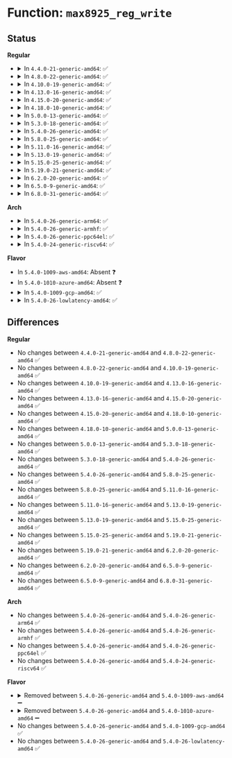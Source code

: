 # Function: <code>max8925_reg_write</code>

## Status
<b>Regular</b>
<ul>
<li>
<details>
<summary>In <code>4.4.0-21-generic-amd64</code>: ✅</summary>

```c
int max8925_reg_write(struct i2c_client * i2c, int reg, unsigned char data)
```

```json
{
  "name": "max8925_reg_write",
  "collision_type": "Unique Global",
  "inline_type": "No",
  "funcs": [
    {
      "addr": 18446744071584679216,
      "name": "max8925_reg_write",
      "external": true,
      "loc": "drivers/mfd/max8925-i2c.c:69",
      "file": "drivers/mfd/max8925-i2c.c",
      "inline": "seen, unknown",
      "caller_inline": [],
      "caller_func": [
        "drivers/mfd/max8925-core.c:max8925_irq_sync_unlock",
        "drivers/mfd/max8925-core.c:max8925_irq_sync_unlock",
        "drivers/mfd/max8925-core.c:max8925_irq_sync_unlock",
        "drivers/mfd/max8925-core.c:max8925_irq_sync_unlock",
        "drivers/mfd/max8925-core.c:max8925_irq_sync_unlock",
        "drivers/mfd/max8925-core.c:max8925_irq_sync_unlock",
        "drivers/mfd/max8925-core.c:max8925_device_init",
        "drivers/mfd/max8925-core.c:max8925_device_init",
        "drivers/mfd/max8925-core.c:max8925_device_init",
        "drivers/mfd/max8925-core.c:max8925_device_init",
        "drivers/mfd/max8925-core.c:max8925_device_init",
        "drivers/mfd/max8925-core.c:max8925_device_init",
        "drivers/mfd/max8925-core.c:max8925_device_init",
        "drivers/mfd/max8925-core.c:max8925_device_init"
      ]
    }
  ],
  "symbols": [
    {
      "addr": 18446744071584679216,
      "name": "max8925_reg_write",
      "section": ".text",
      "bind": "STB_GLOBAL",
      "size": 141
    }
  ]
}
```
</details>
</li>
<li>
<details>
<summary>In <code>4.8.0-22-generic-amd64</code>: ✅</summary>

```c
int max8925_reg_write(struct i2c_client * i2c, int reg, unsigned char data)
```

```json
{
  "name": "max8925_reg_write",
  "collision_type": "Unique Global",
  "inline_type": "No",
  "funcs": [
    {
      "addr": 18446744071585026976,
      "name": "max8925_reg_write",
      "external": true,
      "loc": "drivers/mfd/max8925-i2c.c:69",
      "file": "drivers/mfd/max8925-i2c.c",
      "inline": "seen, unknown",
      "caller_inline": [],
      "caller_func": [
        "drivers/mfd/max8925-core.c:max8925_device_init",
        "drivers/mfd/max8925-core.c:max8925_device_init",
        "drivers/mfd/max8925-core.c:max8925_device_init",
        "drivers/mfd/max8925-core.c:max8925_device_init",
        "drivers/mfd/max8925-core.c:max8925_device_init",
        "drivers/mfd/max8925-core.c:max8925_device_init",
        "drivers/mfd/max8925-core.c:max8925_device_init",
        "drivers/mfd/max8925-core.c:max8925_device_init",
        "drivers/mfd/max8925-core.c:max8925_irq_sync_unlock",
        "drivers/mfd/max8925-core.c:max8925_irq_sync_unlock",
        "drivers/mfd/max8925-core.c:max8925_irq_sync_unlock",
        "drivers/mfd/max8925-core.c:max8925_irq_sync_unlock",
        "drivers/mfd/max8925-core.c:max8925_irq_sync_unlock",
        "drivers/mfd/max8925-core.c:max8925_irq_sync_unlock"
      ]
    }
  ],
  "symbols": [
    {
      "addr": 18446744071585026976,
      "name": "max8925_reg_write",
      "section": ".text",
      "bind": "STB_GLOBAL",
      "size": 141
    }
  ]
}
```
</details>
</li>
<li>
<details>
<summary>In <code>4.10.0-19-generic-amd64</code>: ✅</summary>

```c
int max8925_reg_write(struct i2c_client * i2c, int reg, unsigned char data)
```

```json
{
  "name": "max8925_reg_write",
  "collision_type": "Unique Global",
  "inline_type": "No",
  "funcs": [
    {
      "addr": 18446744071585210960,
      "name": "max8925_reg_write",
      "external": true,
      "loc": "drivers/mfd/max8925-i2c.c:69",
      "file": "drivers/mfd/max8925-i2c.c",
      "inline": "seen, unknown",
      "caller_inline": [],
      "caller_func": [
        "drivers/mfd/max8925-core.c:max8925_device_init",
        "drivers/mfd/max8925-core.c:max8925_device_init",
        "drivers/mfd/max8925-core.c:max8925_device_init",
        "drivers/mfd/max8925-core.c:max8925_device_init",
        "drivers/mfd/max8925-core.c:max8925_device_init",
        "drivers/mfd/max8925-core.c:max8925_device_init",
        "drivers/mfd/max8925-core.c:max8925_device_init",
        "drivers/mfd/max8925-core.c:max8925_device_init",
        "drivers/mfd/max8925-core.c:max8925_irq_sync_unlock",
        "drivers/mfd/max8925-core.c:max8925_irq_sync_unlock",
        "drivers/mfd/max8925-core.c:max8925_irq_sync_unlock",
        "drivers/mfd/max8925-core.c:max8925_irq_sync_unlock",
        "drivers/mfd/max8925-core.c:max8925_irq_sync_unlock",
        "drivers/mfd/max8925-core.c:max8925_irq_sync_unlock"
      ]
    }
  ],
  "symbols": [
    {
      "addr": 18446744071585210960,
      "name": "max8925_reg_write",
      "section": ".text",
      "bind": "STB_GLOBAL",
      "size": 141
    }
  ]
}
```
</details>
</li>
<li>
<details>
<summary>In <code>4.13.0-16-generic-amd64</code>: ✅</summary>

```c
int max8925_reg_write(struct i2c_client * i2c, int reg, unsigned char data)
```

```json
{
  "name": "max8925_reg_write",
  "collision_type": "Unique Global",
  "inline_type": "No",
  "funcs": [
    {
      "addr": 18446744071585292992,
      "name": "max8925_reg_write",
      "external": true,
      "loc": "drivers/mfd/max8925-i2c.c:69",
      "file": "drivers/mfd/max8925-i2c.c",
      "inline": "seen, unknown",
      "caller_inline": [],
      "caller_func": [
        "drivers/mfd/max8925-core.c:max8925_device_init",
        "drivers/mfd/max8925-core.c:max8925_device_init",
        "drivers/mfd/max8925-core.c:max8925_device_init",
        "drivers/mfd/max8925-core.c:max8925_device_init",
        "drivers/mfd/max8925-core.c:max8925_device_init",
        "drivers/mfd/max8925-core.c:max8925_device_init",
        "drivers/mfd/max8925-core.c:max8925_device_init",
        "drivers/mfd/max8925-core.c:max8925_device_init",
        "drivers/mfd/max8925-core.c:max8925_irq_sync_unlock",
        "drivers/mfd/max8925-core.c:max8925_irq_sync_unlock",
        "drivers/mfd/max8925-core.c:max8925_irq_sync_unlock",
        "drivers/mfd/max8925-core.c:max8925_irq_sync_unlock",
        "drivers/mfd/max8925-core.c:max8925_irq_sync_unlock",
        "drivers/mfd/max8925-core.c:max8925_irq_sync_unlock"
      ]
    }
  ],
  "symbols": [
    {
      "addr": 18446744071585292992,
      "name": "max8925_reg_write",
      "section": ".text",
      "bind": "STB_GLOBAL",
      "size": 141
    }
  ]
}
```
</details>
</li>
<li>
<details>
<summary>In <code>4.15.0-20-generic-amd64</code>: ✅</summary>

```c
int max8925_reg_write(struct i2c_client * i2c, int reg, unsigned char data)
```

```json
{
  "name": "max8925_reg_write",
  "collision_type": "Unique Global",
  "inline_type": "No",
  "funcs": [
    {
      "addr": 18446744071585721232,
      "name": "max8925_reg_write",
      "external": true,
      "loc": "drivers/mfd/max8925-i2c.c:69",
      "file": "drivers/mfd/max8925-i2c.c",
      "inline": "seen, unknown",
      "caller_inline": [],
      "caller_func": [
        "drivers/mfd/max8925-core.c:max8925_device_init",
        "drivers/mfd/max8925-core.c:max8925_device_init",
        "drivers/mfd/max8925-core.c:max8925_device_init",
        "drivers/mfd/max8925-core.c:max8925_device_init",
        "drivers/mfd/max8925-core.c:max8925_device_init",
        "drivers/mfd/max8925-core.c:max8925_device_init",
        "drivers/mfd/max8925-core.c:max8925_device_init",
        "drivers/mfd/max8925-core.c:max8925_device_init",
        "drivers/mfd/max8925-core.c:max8925_irq_sync_unlock",
        "drivers/mfd/max8925-core.c:max8925_irq_sync_unlock",
        "drivers/mfd/max8925-core.c:max8925_irq_sync_unlock",
        "drivers/mfd/max8925-core.c:max8925_irq_sync_unlock",
        "drivers/mfd/max8925-core.c:max8925_irq_sync_unlock",
        "drivers/mfd/max8925-core.c:max8925_irq_sync_unlock"
      ]
    }
  ],
  "symbols": [
    {
      "addr": 18446744071585721232,
      "name": "max8925_reg_write",
      "section": ".text",
      "bind": "STB_GLOBAL",
      "size": 141
    }
  ]
}
```
</details>
</li>
<li>
<details>
<summary>In <code>4.18.0-10-generic-amd64</code>: ✅</summary>

```c
int max8925_reg_write(struct i2c_client * i2c, int reg, unsigned char data)
```

```json
{
  "name": "max8925_reg_write",
  "collision_type": "Unique Global",
  "inline_type": "No",
  "funcs": [
    {
      "addr": 18446744071585967232,
      "name": "max8925_reg_write",
      "external": true,
      "loc": "drivers/mfd/max8925-i2c.c:69",
      "file": "drivers/mfd/max8925-i2c.c",
      "inline": "seen, unknown",
      "caller_inline": [],
      "caller_func": [
        "drivers/mfd/max8925-core.c:max8925_device_init",
        "drivers/mfd/max8925-core.c:max8925_device_init",
        "drivers/mfd/max8925-core.c:max8925_device_init",
        "drivers/mfd/max8925-core.c:max8925_device_init",
        "drivers/mfd/max8925-core.c:max8925_device_init",
        "drivers/mfd/max8925-core.c:max8925_device_init",
        "drivers/mfd/max8925-core.c:max8925_device_init",
        "drivers/mfd/max8925-core.c:max8925_device_init",
        "drivers/mfd/max8925-core.c:max8925_irq_sync_unlock",
        "drivers/mfd/max8925-core.c:max8925_irq_sync_unlock",
        "drivers/mfd/max8925-core.c:max8925_irq_sync_unlock",
        "drivers/mfd/max8925-core.c:max8925_irq_sync_unlock",
        "drivers/mfd/max8925-core.c:max8925_irq_sync_unlock",
        "drivers/mfd/max8925-core.c:max8925_irq_sync_unlock"
      ]
    }
  ],
  "symbols": [
    {
      "addr": 18446744071585967232,
      "name": "max8925_reg_write",
      "section": ".text",
      "bind": "STB_GLOBAL",
      "size": 143
    }
  ]
}
```
</details>
</li>
<li>
<details>
<summary>In <code>5.0.0-13-generic-amd64</code>: ✅</summary>

```c
int max8925_reg_write(struct i2c_client * i2c, int reg, unsigned char data)
```

```json
{
  "name": "max8925_reg_write",
  "collision_type": "Unique Global",
  "inline_type": "No",
  "funcs": [
    {
      "addr": 18446744071586103808,
      "name": "max8925_reg_write",
      "external": true,
      "loc": "drivers/mfd/max8925-i2c.c:69",
      "file": "drivers/mfd/max8925-i2c.c",
      "inline": "seen, unknown",
      "caller_inline": [],
      "caller_func": [
        "drivers/mfd/max8925-core.c:max8925_device_init",
        "drivers/mfd/max8925-core.c:max8925_device_init",
        "drivers/mfd/max8925-core.c:max8925_device_init",
        "drivers/mfd/max8925-core.c:max8925_device_init",
        "drivers/mfd/max8925-core.c:max8925_device_init",
        "drivers/mfd/max8925-core.c:max8925_device_init",
        "drivers/mfd/max8925-core.c:max8925_device_init",
        "drivers/mfd/max8925-core.c:max8925_device_init",
        "drivers/mfd/max8925-core.c:max8925_irq_sync_unlock",
        "drivers/mfd/max8925-core.c:max8925_irq_sync_unlock",
        "drivers/mfd/max8925-core.c:max8925_irq_sync_unlock",
        "drivers/mfd/max8925-core.c:max8925_irq_sync_unlock",
        "drivers/mfd/max8925-core.c:max8925_irq_sync_unlock",
        "drivers/mfd/max8925-core.c:max8925_irq_sync_unlock"
      ]
    }
  ],
  "symbols": [
    {
      "addr": 18446744071586103808,
      "name": "max8925_reg_write",
      "section": ".text",
      "bind": "STB_GLOBAL",
      "size": 143
    }
  ]
}
```
</details>
</li>
<li>
<details>
<summary>In <code>5.3.0-18-generic-amd64</code>: ✅</summary>

```c
int max8925_reg_write(struct i2c_client * i2c, int reg, unsigned char data)
```

```json
{
  "name": "max8925_reg_write",
  "collision_type": "Unique Global",
  "inline_type": "No",
  "funcs": [
    {
      "addr": 18446744071586339168,
      "name": "max8925_reg_write",
      "external": true,
      "loc": "drivers/mfd/max8925-i2c.c:66",
      "file": "drivers/mfd/max8925-i2c.c",
      "inline": "seen, unknown",
      "caller_inline": [],
      "caller_func": [
        "drivers/mfd/max8925-core.c:max8925_device_init",
        "drivers/mfd/max8925-core.c:max8925_device_init",
        "drivers/mfd/max8925-core.c:max8925_device_init",
        "drivers/mfd/max8925-core.c:max8925_device_init",
        "drivers/mfd/max8925-core.c:max8925_device_init",
        "drivers/mfd/max8925-core.c:max8925_device_init",
        "drivers/mfd/max8925-core.c:max8925_device_init",
        "drivers/mfd/max8925-core.c:max8925_device_init",
        "drivers/mfd/max8925-core.c:max8925_irq_sync_unlock",
        "drivers/mfd/max8925-core.c:max8925_irq_sync_unlock",
        "drivers/mfd/max8925-core.c:max8925_irq_sync_unlock",
        "drivers/mfd/max8925-core.c:max8925_irq_sync_unlock",
        "drivers/mfd/max8925-core.c:max8925_irq_sync_unlock",
        "drivers/mfd/max8925-core.c:max8925_irq_sync_unlock"
      ]
    }
  ],
  "symbols": [
    {
      "addr": 18446744071586339168,
      "name": "max8925_reg_write",
      "section": ".text",
      "bind": "STB_GLOBAL",
      "size": 141
    }
  ]
}
```
</details>
</li>
<li>
<details>
<summary>In <code>5.4.0-26-generic-amd64</code>: ✅</summary>

```c
int max8925_reg_write(struct i2c_client * i2c, int reg, unsigned char data)
```

```json
{
  "name": "max8925_reg_write",
  "collision_type": "Unique Global",
  "inline_type": "No",
  "funcs": [
    {
      "addr": 18446744071586487328,
      "name": "max8925_reg_write",
      "external": true,
      "loc": "drivers/mfd/max8925-i2c.c:66",
      "file": "drivers/mfd/max8925-i2c.c",
      "inline": "seen, unknown",
      "caller_inline": [],
      "caller_func": [
        "drivers/mfd/max8925-core.c:max8925_device_init",
        "drivers/mfd/max8925-core.c:max8925_device_init",
        "drivers/mfd/max8925-core.c:max8925_device_init",
        "drivers/mfd/max8925-core.c:max8925_device_init",
        "drivers/mfd/max8925-core.c:max8925_device_init",
        "drivers/mfd/max8925-core.c:max8925_device_init",
        "drivers/mfd/max8925-core.c:max8925_device_init",
        "drivers/mfd/max8925-core.c:max8925_device_init",
        "drivers/mfd/max8925-core.c:max8925_irq_sync_unlock",
        "drivers/mfd/max8925-core.c:max8925_irq_sync_unlock",
        "drivers/mfd/max8925-core.c:max8925_irq_sync_unlock",
        "drivers/mfd/max8925-core.c:max8925_irq_sync_unlock",
        "drivers/mfd/max8925-core.c:max8925_irq_sync_unlock",
        "drivers/mfd/max8925-core.c:max8925_irq_sync_unlock"
      ]
    }
  ],
  "symbols": [
    {
      "addr": 18446744071586487328,
      "name": "max8925_reg_write",
      "section": ".text",
      "bind": "STB_GLOBAL",
      "size": 141
    }
  ]
}
```
</details>
</li>
<li>
<details>
<summary>In <code>5.8.0-25-generic-amd64</code>: ✅</summary>

```c
int max8925_reg_write(struct i2c_client * i2c, int reg, unsigned char data)
```

```json
{
  "name": "max8925_reg_write",
  "collision_type": "Unique Global",
  "inline_type": "No",
  "funcs": [
    {
      "addr": 18446744071587265184,
      "name": "max8925_reg_write",
      "external": true,
      "loc": "drivers/mfd/max8925-i2c.c:66",
      "file": "drivers/mfd/max8925-i2c.c",
      "inline": "seen, unknown",
      "caller_inline": [],
      "caller_func": [
        "drivers/mfd/max8925-core.c:max8925_irq_sync_unlock",
        "drivers/mfd/max8925-core.c:max8925_irq_sync_unlock",
        "drivers/mfd/max8925-core.c:max8925_irq_sync_unlock",
        "drivers/mfd/max8925-core.c:max8925_irq_sync_unlock",
        "drivers/mfd/max8925-core.c:max8925_irq_sync_unlock",
        "drivers/mfd/max8925-core.c:max8925_irq_sync_unlock"
      ]
    }
  ],
  "symbols": [
    {
      "addr": 18446744071587265184,
      "name": "max8925_reg_write",
      "section": ".text",
      "bind": "STB_GLOBAL",
      "size": 139
    }
  ]
}
```
</details>
</li>
<li>
<details>
<summary>In <code>5.11.0-16-generic-amd64</code>: ✅</summary>

```c
int max8925_reg_write(struct i2c_client * i2c, int reg, unsigned char data)
```

```json
{
  "name": "max8925_reg_write",
  "collision_type": "Unique Global",
  "inline_type": "No",
  "funcs": [
    {
      "addr": 18446744071587330784,
      "name": "max8925_reg_write",
      "external": true,
      "loc": "drivers/mfd/max8925-i2c.c:66",
      "file": "drivers/mfd/max8925-i2c.c",
      "inline": "seen, unknown",
      "caller_inline": [],
      "caller_func": [
        "drivers/mfd/max8925-core.c:max8925_irq_sync_unlock",
        "drivers/mfd/max8925-core.c:max8925_irq_sync_unlock",
        "drivers/mfd/max8925-core.c:max8925_irq_sync_unlock",
        "drivers/mfd/max8925-core.c:max8925_irq_sync_unlock",
        "drivers/mfd/max8925-core.c:max8925_irq_sync_unlock",
        "drivers/mfd/max8925-core.c:max8925_irq_sync_unlock"
      ]
    }
  ],
  "symbols": [
    {
      "addr": 18446744071587330784,
      "name": "max8925_reg_write",
      "section": ".text",
      "bind": "STB_GLOBAL",
      "size": 139
    }
  ]
}
```
</details>
</li>
<li>
<details>
<summary>In <code>5.13.0-19-generic-amd64</code>: ✅</summary>

```c
int max8925_reg_write(struct i2c_client * i2c, int reg, unsigned char data)
```

```json
{
  "name": "max8925_reg_write",
  "collision_type": "Unique Global",
  "inline_type": "No",
  "funcs": [
    {
      "addr": 18446744071587217232,
      "name": "max8925_reg_write",
      "external": true,
      "loc": "drivers/mfd/max8925-i2c.c:66",
      "file": "drivers/mfd/max8925-i2c.c",
      "inline": "seen, unknown",
      "caller_inline": [],
      "caller_func": [
        "drivers/mfd/max8925-core.c:max8925_irq_sync_unlock",
        "drivers/mfd/max8925-core.c:max8925_irq_sync_unlock",
        "drivers/mfd/max8925-core.c:max8925_irq_sync_unlock",
        "drivers/mfd/max8925-core.c:max8925_irq_sync_unlock",
        "drivers/mfd/max8925-core.c:max8925_irq_sync_unlock",
        "drivers/mfd/max8925-core.c:max8925_irq_sync_unlock"
      ]
    }
  ],
  "symbols": [
    {
      "addr": 18446744071587217232,
      "name": "max8925_reg_write",
      "section": ".text",
      "bind": "STB_GLOBAL",
      "size": 136
    }
  ]
}
```
</details>
</li>
<li>
<details>
<summary>In <code>5.15.0-25-generic-amd64</code>: ✅</summary>

```c
int max8925_reg_write(struct i2c_client * i2c, int reg, unsigned char data)
```

```json
{
  "name": "max8925_reg_write",
  "collision_type": "Unique Global",
  "inline_type": "No",
  "funcs": [
    {
      "addr": 18446744071587779840,
      "name": "max8925_reg_write",
      "external": true,
      "loc": "drivers/mfd/max8925-i2c.c:66",
      "file": "drivers/mfd/max8925-i2c.c",
      "inline": "seen, unknown",
      "caller_inline": [],
      "caller_func": [
        "drivers/mfd/max8925-core.c:max8925_irq_sync_unlock",
        "drivers/mfd/max8925-core.c:max8925_irq_sync_unlock",
        "drivers/mfd/max8925-core.c:max8925_irq_sync_unlock",
        "drivers/mfd/max8925-core.c:max8925_irq_sync_unlock",
        "drivers/mfd/max8925-core.c:max8925_irq_sync_unlock",
        "drivers/mfd/max8925-core.c:max8925_irq_sync_unlock"
      ]
    }
  ],
  "symbols": [
    {
      "addr": 18446744071587779840,
      "name": "max8925_reg_write",
      "section": ".text",
      "bind": "STB_GLOBAL",
      "size": 136
    }
  ]
}
```
</details>
</li>
<li>
<details>
<summary>In <code>5.19.0-21-generic-amd64</code>: ✅</summary>

```c
int max8925_reg_write(struct i2c_client * i2c, int reg, unsigned char data)
```

```json
{
  "name": "max8925_reg_write",
  "collision_type": "Unique Global",
  "inline_type": "No",
  "funcs": [
    {
      "addr": 18446744071589126784,
      "name": "max8925_reg_write",
      "external": true,
      "loc": "drivers/mfd/max8925-i2c.c:66",
      "file": "drivers/mfd/max8925-i2c.c",
      "inline": "seen, unknown",
      "caller_inline": [],
      "caller_func": [
        "drivers/mfd/max8925-core.c:max8925_irq_sync_unlock",
        "drivers/mfd/max8925-core.c:max8925_irq_sync_unlock",
        "drivers/mfd/max8925-core.c:max8925_irq_sync_unlock",
        "drivers/mfd/max8925-core.c:max8925_irq_sync_unlock",
        "drivers/mfd/max8925-core.c:max8925_irq_sync_unlock",
        "drivers/mfd/max8925-core.c:max8925_irq_sync_unlock"
      ]
    }
  ],
  "symbols": [
    {
      "addr": 18446744071589126784,
      "name": "max8925_reg_write",
      "section": ".text",
      "bind": "STB_GLOBAL",
      "size": 162
    }
  ]
}
```
</details>
</li>
<li>
<details>
<summary>In <code>6.2.0-20-generic-amd64</code>: ✅</summary>

```c
int max8925_reg_write(struct i2c_client * i2c, int reg, unsigned char data)
```

```json
{
  "name": "max8925_reg_write",
  "collision_type": "Unique Global",
  "inline_type": "No",
  "funcs": [
    {
      "addr": 18446744071590670048,
      "name": "max8925_reg_write",
      "external": true,
      "loc": "drivers/mfd/max8925-i2c.c:66",
      "file": "drivers/mfd/max8925-i2c.c",
      "inline": "seen, unknown",
      "caller_inline": [],
      "caller_func": [
        "drivers/mfd/max8925-core.c:max8925_irq_sync_unlock",
        "drivers/mfd/max8925-core.c:max8925_irq_sync_unlock",
        "drivers/mfd/max8925-core.c:max8925_irq_sync_unlock",
        "drivers/mfd/max8925-core.c:max8925_irq_sync_unlock",
        "drivers/mfd/max8925-core.c:max8925_irq_sync_unlock",
        "drivers/mfd/max8925-core.c:max8925_irq_sync_unlock"
      ]
    }
  ],
  "symbols": [
    {
      "addr": 18446744071590670048,
      "name": "max8925_reg_write",
      "section": ".text",
      "bind": "STB_GLOBAL",
      "size": 162
    }
  ]
}
```
</details>
</li>
<li>
<details>
<summary>In <code>6.5.0-9-generic-amd64</code>: ✅</summary>

```c
int max8925_reg_write(struct i2c_client * i2c, int reg, unsigned char data)
```

```json
{
  "name": "max8925_reg_write",
  "collision_type": "Unique Global",
  "inline_type": "No",
  "funcs": [
    {
      "addr": 18446744071591010992,
      "name": "max8925_reg_write",
      "external": true,
      "loc": "drivers/mfd/max8925-i2c.c:66",
      "file": "drivers/mfd/max8925-i2c.c",
      "inline": "seen, unknown",
      "caller_inline": [],
      "caller_func": [
        "drivers/mfd/max8925-core.c:max8925_irq_sync_unlock",
        "drivers/mfd/max8925-core.c:max8925_irq_sync_unlock",
        "drivers/mfd/max8925-core.c:max8925_irq_sync_unlock",
        "drivers/mfd/max8925-core.c:max8925_irq_sync_unlock",
        "drivers/mfd/max8925-core.c:max8925_irq_sync_unlock",
        "drivers/mfd/max8925-core.c:max8925_irq_sync_unlock"
      ]
    }
  ],
  "symbols": [
    {
      "addr": 18446744071591010992,
      "name": "max8925_reg_write",
      "section": ".text",
      "bind": "STB_GLOBAL",
      "size": 162
    }
  ]
}
```
</details>
</li>
<li>
<details>
<summary>In <code>6.8.0-31-generic-amd64</code>: ✅</summary>

```c
int max8925_reg_write(struct i2c_client * i2c, int reg, unsigned char data)
```

```json
{
  "name": "max8925_reg_write",
  "collision_type": "Unique Global",
  "inline_type": "No",
  "funcs": [
    {
      "addr": 18446744071591354976,
      "name": "max8925_reg_write",
      "external": true,
      "loc": "drivers/mfd/max8925-i2c.c:66",
      "file": "drivers/mfd/max8925-i2c.c",
      "inline": "seen, unknown",
      "caller_inline": [],
      "caller_func": [
        "drivers/mfd/max8925-core.c:max8925_irq_sync_unlock",
        "drivers/mfd/max8925-core.c:max8925_irq_sync_unlock",
        "drivers/mfd/max8925-core.c:max8925_irq_sync_unlock",
        "drivers/mfd/max8925-core.c:max8925_irq_sync_unlock",
        "drivers/mfd/max8925-core.c:max8925_irq_sync_unlock",
        "drivers/mfd/max8925-core.c:max8925_irq_sync_unlock"
      ]
    }
  ],
  "symbols": [
    {
      "addr": 18446744071591354976,
      "name": "max8925_reg_write",
      "section": ".text",
      "bind": "STB_GLOBAL",
      "size": 162
    }
  ]
}
```
</details>
</li>
</ul>
<b>Arch</b>
<ul>
<li>
<details>
<summary>In <code>5.4.0-26-generic-arm64</code>: ✅</summary>

```c
int max8925_reg_write(struct i2c_client * i2c, int reg, unsigned char data)
```

```json
{
  "name": "max8925_reg_write",
  "collision_type": "Unique Global",
  "inline_type": "No",
  "funcs": [
    {
      "addr": 18446603336499361624,
      "name": "max8925_reg_write",
      "external": true,
      "loc": "drivers/mfd/max8925-i2c.c:66",
      "file": "drivers/mfd/max8925-i2c.c",
      "inline": "seen, unknown",
      "caller_inline": [],
      "caller_func": [
        "drivers/mfd/max8925-core.c:max8925_device_init",
        "drivers/mfd/max8925-core.c:max8925_device_init",
        "drivers/mfd/max8925-core.c:max8925_device_init",
        "drivers/mfd/max8925-core.c:max8925_device_init",
        "drivers/mfd/max8925-core.c:max8925_device_init",
        "drivers/mfd/max8925-core.c:max8925_device_init",
        "drivers/mfd/max8925-core.c:max8925_device_init",
        "drivers/mfd/max8925-core.c:max8925_device_init",
        "drivers/mfd/max8925-core.c:max8925_irq_sync_unlock",
        "drivers/mfd/max8925-core.c:max8925_irq_sync_unlock",
        "drivers/mfd/max8925-core.c:max8925_irq_sync_unlock",
        "drivers/mfd/max8925-core.c:max8925_irq_sync_unlock",
        "drivers/mfd/max8925-core.c:max8925_irq_sync_unlock",
        "drivers/mfd/max8925-core.c:max8925_irq_sync_unlock"
      ]
    }
  ],
  "symbols": [
    {
      "addr": 18446603336499361624,
      "name": "max8925_reg_write",
      "section": ".text",
      "bind": "STB_GLOBAL",
      "size": 160
    }
  ]
}
```
</details>
</li>
<li>
<details>
<summary>In <code>5.4.0-26-generic-armhf</code>: ✅</summary>

```c
int max8925_reg_write(struct i2c_client * i2c, int reg, unsigned char data)
```

```json
{
  "name": "max8925_reg_write",
  "collision_type": "Unique Global",
  "inline_type": "No",
  "funcs": [
    {
      "addr": 3231910420,
      "name": "max8925_reg_write",
      "external": true,
      "loc": "drivers/mfd/max8925-i2c.c:66",
      "file": "drivers/mfd/max8925-i2c.c",
      "inline": "seen, unknown",
      "caller_inline": [],
      "caller_func": [
        "drivers/mfd/max8925-core.c:max8925_device_init",
        "drivers/mfd/max8925-core.c:max8925_device_init",
        "drivers/mfd/max8925-core.c:max8925_device_init",
        "drivers/mfd/max8925-core.c:max8925_device_init",
        "drivers/mfd/max8925-core.c:max8925_device_init",
        "drivers/mfd/max8925-core.c:max8925_device_init",
        "drivers/mfd/max8925-core.c:max8925_device_init",
        "drivers/mfd/max8925-core.c:max8925_device_init",
        "drivers/mfd/max8925-core.c:max8925_irq_sync_unlock",
        "drivers/mfd/max8925-core.c:max8925_irq_sync_unlock",
        "drivers/mfd/max8925-core.c:max8925_irq_sync_unlock",
        "drivers/mfd/max8925-core.c:max8925_irq_sync_unlock",
        "drivers/mfd/max8925-core.c:max8925_irq_sync_unlock",
        "drivers/mfd/max8925-core.c:max8925_irq_sync_unlock"
      ]
    }
  ],
  "symbols": [
    {
      "addr": 3231910420,
      "name": "max8925_reg_write",
      "section": ".text",
      "bind": "STB_GLOBAL",
      "size": 152
    }
  ]
}
```
</details>
</li>
<li>
<details>
<summary>In <code>5.4.0-26-generic-ppc64el</code>: ✅</summary>

```c
int max8925_reg_write(struct i2c_client * i2c, int reg, unsigned char data)
```

```json
{
  "name": "max8925_reg_write",
  "collision_type": "Unique Global",
  "inline_type": "No",
  "funcs": [
    {
      "addr": 13835058055292593296,
      "name": "max8925_reg_write",
      "external": true,
      "loc": "drivers/mfd/max8925-i2c.c:66",
      "file": "drivers/mfd/max8925-i2c.c",
      "inline": "seen, unknown",
      "caller_inline": [],
      "caller_func": [
        "drivers/mfd/max8925-core.c:max8925_device_init",
        "drivers/mfd/max8925-core.c:max8925_device_init",
        "drivers/mfd/max8925-core.c:max8925_device_init",
        "drivers/mfd/max8925-core.c:max8925_device_init",
        "drivers/mfd/max8925-core.c:max8925_device_init",
        "drivers/mfd/max8925-core.c:max8925_device_init",
        "drivers/mfd/max8925-core.c:max8925_device_init",
        "drivers/mfd/max8925-core.c:max8925_device_init",
        "drivers/mfd/max8925-core.c:max8925_irq_sync_unlock",
        "drivers/mfd/max8925-core.c:max8925_irq_sync_unlock",
        "drivers/mfd/max8925-core.c:max8925_irq_sync_unlock",
        "drivers/mfd/max8925-core.c:max8925_irq_sync_unlock",
        "drivers/mfd/max8925-core.c:max8925_irq_sync_unlock",
        "drivers/mfd/max8925-core.c:max8925_irq_sync_unlock"
      ]
    }
  ],
  "symbols": [
    {
      "addr": 13835058055292593296,
      "name": "max8925_reg_write",
      "section": ".text",
      "bind": "STB_GLOBAL",
      "size": 212
    }
  ]
}
```
</details>
</li>
<li>
<details>
<summary>In <code>5.4.0-24-generic-riscv64</code>: ✅</summary>

```c
int max8925_reg_write(struct i2c_client * i2c, int reg, unsigned char data)
```

```json
{
  "name": "max8925_reg_write",
  "collision_type": "Unique Global",
  "inline_type": "No",
  "funcs": [
    {
      "addr": 18446743936276601058,
      "name": "max8925_reg_write",
      "external": true,
      "loc": "drivers/mfd/max8925-i2c.c:66",
      "file": "drivers/mfd/max8925-i2c.c",
      "inline": "seen, unknown",
      "caller_inline": [],
      "caller_func": [
        "drivers/mfd/max8925-core.c:max8925_device_init",
        "drivers/mfd/max8925-core.c:max8925_device_init",
        "drivers/mfd/max8925-core.c:max8925_device_init",
        "drivers/mfd/max8925-core.c:max8925_device_init",
        "drivers/mfd/max8925-core.c:max8925_device_init",
        "drivers/mfd/max8925-core.c:max8925_device_init",
        "drivers/mfd/max8925-core.c:max8925_device_init",
        "drivers/mfd/max8925-core.c:max8925_device_init",
        "drivers/mfd/max8925-core.c:max8925_irq_sync_unlock",
        "drivers/mfd/max8925-core.c:max8925_irq_sync_unlock",
        "drivers/mfd/max8925-core.c:max8925_irq_sync_unlock",
        "drivers/mfd/max8925-core.c:max8925_irq_sync_unlock",
        "drivers/mfd/max8925-core.c:max8925_irq_sync_unlock",
        "drivers/mfd/max8925-core.c:max8925_irq_sync_unlock"
      ]
    }
  ],
  "symbols": [
    {
      "addr": 18446743936276601058,
      "name": "max8925_reg_write",
      "section": ".text",
      "bind": "STB_GLOBAL",
      "size": 116
    }
  ]
}
```
</details>
</li>
</ul>
<b>Flavor</b>
<ul>
<li>
In <code>5.4.0-1009-aws-amd64</code>: Absent ❓
</li>
<li>
In <code>5.4.0-1010-azure-amd64</code>: Absent ❓
</li>
<li>
<details>
<summary>In <code>5.4.0-1009-gcp-amd64</code>: ✅</summary>

```c
int max8925_reg_write(struct i2c_client * i2c, int reg, unsigned char data)
```

```json
{
  "name": "max8925_reg_write",
  "collision_type": "Unique Global",
  "inline_type": "No",
  "funcs": [
    {
      "addr": 18446744071586435296,
      "name": "max8925_reg_write",
      "external": true,
      "loc": "drivers/mfd/max8925-i2c.c:66",
      "file": "drivers/mfd/max8925-i2c.c",
      "inline": "seen, unknown",
      "caller_inline": [],
      "caller_func": [
        "drivers/mfd/max8925-core.c:max8925_device_init",
        "drivers/mfd/max8925-core.c:max8925_device_init",
        "drivers/mfd/max8925-core.c:max8925_device_init",
        "drivers/mfd/max8925-core.c:max8925_device_init",
        "drivers/mfd/max8925-core.c:max8925_device_init",
        "drivers/mfd/max8925-core.c:max8925_device_init",
        "drivers/mfd/max8925-core.c:max8925_device_init",
        "drivers/mfd/max8925-core.c:max8925_device_init",
        "drivers/mfd/max8925-core.c:max8925_irq_sync_unlock",
        "drivers/mfd/max8925-core.c:max8925_irq_sync_unlock",
        "drivers/mfd/max8925-core.c:max8925_irq_sync_unlock",
        "drivers/mfd/max8925-core.c:max8925_irq_sync_unlock",
        "drivers/mfd/max8925-core.c:max8925_irq_sync_unlock",
        "drivers/mfd/max8925-core.c:max8925_irq_sync_unlock"
      ]
    }
  ],
  "symbols": [
    {
      "addr": 18446744071586435296,
      "name": "max8925_reg_write",
      "section": ".text",
      "bind": "STB_GLOBAL",
      "size": 141
    }
  ]
}
```
</details>
</li>
<li>
<details>
<summary>In <code>5.4.0-26-lowlatency-amd64</code>: ✅</summary>

```c
int max8925_reg_write(struct i2c_client * i2c, int reg, unsigned char data)
```

```json
{
  "name": "max8925_reg_write",
  "collision_type": "Unique Global",
  "inline_type": "No",
  "funcs": [
    {
      "addr": 18446744071586546976,
      "name": "max8925_reg_write",
      "external": true,
      "loc": "drivers/mfd/max8925-i2c.c:66",
      "file": "drivers/mfd/max8925-i2c.c",
      "inline": "seen, unknown",
      "caller_inline": [],
      "caller_func": [
        "drivers/mfd/max8925-core.c:max8925_device_init",
        "drivers/mfd/max8925-core.c:max8925_device_init",
        "drivers/mfd/max8925-core.c:max8925_device_init",
        "drivers/mfd/max8925-core.c:max8925_device_init",
        "drivers/mfd/max8925-core.c:max8925_device_init",
        "drivers/mfd/max8925-core.c:max8925_device_init",
        "drivers/mfd/max8925-core.c:max8925_device_init",
        "drivers/mfd/max8925-core.c:max8925_device_init",
        "drivers/mfd/max8925-core.c:max8925_irq_sync_unlock",
        "drivers/mfd/max8925-core.c:max8925_irq_sync_unlock",
        "drivers/mfd/max8925-core.c:max8925_irq_sync_unlock",
        "drivers/mfd/max8925-core.c:max8925_irq_sync_unlock",
        "drivers/mfd/max8925-core.c:max8925_irq_sync_unlock",
        "drivers/mfd/max8925-core.c:max8925_irq_sync_unlock"
      ]
    }
  ],
  "symbols": [
    {
      "addr": 18446744071586546976,
      "name": "max8925_reg_write",
      "section": ".text",
      "bind": "STB_GLOBAL",
      "size": 141
    }
  ]
}
```
</details>
</li>
</ul>

## Differences
<b>Regular</b>
<ul>
<li>
No changes between <code>4.4.0-21-generic-amd64</code> and <code>4.8.0-22-generic-amd64</code> ✅
</li>
<li>
No changes between <code>4.8.0-22-generic-amd64</code> and <code>4.10.0-19-generic-amd64</code> ✅
</li>
<li>
No changes between <code>4.10.0-19-generic-amd64</code> and <code>4.13.0-16-generic-amd64</code> ✅
</li>
<li>
No changes between <code>4.13.0-16-generic-amd64</code> and <code>4.15.0-20-generic-amd64</code> ✅
</li>
<li>
No changes between <code>4.15.0-20-generic-amd64</code> and <code>4.18.0-10-generic-amd64</code> ✅
</li>
<li>
No changes between <code>4.18.0-10-generic-amd64</code> and <code>5.0.0-13-generic-amd64</code> ✅
</li>
<li>
No changes between <code>5.0.0-13-generic-amd64</code> and <code>5.3.0-18-generic-amd64</code> ✅
</li>
<li>
No changes between <code>5.3.0-18-generic-amd64</code> and <code>5.4.0-26-generic-amd64</code> ✅
</li>
<li>
No changes between <code>5.4.0-26-generic-amd64</code> and <code>5.8.0-25-generic-amd64</code> ✅
</li>
<li>
No changes between <code>5.8.0-25-generic-amd64</code> and <code>5.11.0-16-generic-amd64</code> ✅
</li>
<li>
No changes between <code>5.11.0-16-generic-amd64</code> and <code>5.13.0-19-generic-amd64</code> ✅
</li>
<li>
No changes between <code>5.13.0-19-generic-amd64</code> and <code>5.15.0-25-generic-amd64</code> ✅
</li>
<li>
No changes between <code>5.15.0-25-generic-amd64</code> and <code>5.19.0-21-generic-amd64</code> ✅
</li>
<li>
No changes between <code>5.19.0-21-generic-amd64</code> and <code>6.2.0-20-generic-amd64</code> ✅
</li>
<li>
No changes between <code>6.2.0-20-generic-amd64</code> and <code>6.5.0-9-generic-amd64</code> ✅
</li>
<li>
No changes between <code>6.5.0-9-generic-amd64</code> and <code>6.8.0-31-generic-amd64</code> ✅
</li>
</ul>
<b>Arch</b>
<ul>
<li>
No changes between <code>5.4.0-26-generic-amd64</code> and <code>5.4.0-26-generic-arm64</code> ✅
</li>
<li>
No changes between <code>5.4.0-26-generic-amd64</code> and <code>5.4.0-26-generic-armhf</code> ✅
</li>
<li>
No changes between <code>5.4.0-26-generic-amd64</code> and <code>5.4.0-26-generic-ppc64el</code> ✅
</li>
<li>
No changes between <code>5.4.0-26-generic-amd64</code> and <code>5.4.0-24-generic-riscv64</code> ✅
</li>
</ul>
<b>Flavor</b>
<ul>
<li>
<details>
<summary>Removed between <code>5.4.0-26-generic-amd64</code> and <code>5.4.0-1009-aws-amd64</code> ➖</summary>

```c
int max8925_reg_write(struct i2c_client * i2c, int reg, unsigned char data)
```
</details>
</li>
<li>
<details>
<summary>Removed between <code>5.4.0-26-generic-amd64</code> and <code>5.4.0-1010-azure-amd64</code> ➖</summary>

```c
int max8925_reg_write(struct i2c_client * i2c, int reg, unsigned char data)
```
</details>
</li>
<li>
No changes between <code>5.4.0-26-generic-amd64</code> and <code>5.4.0-1009-gcp-amd64</code> ✅
</li>
<li>
No changes between <code>5.4.0-26-generic-amd64</code> and <code>5.4.0-26-lowlatency-amd64</code> ✅
</li>
</ul>
